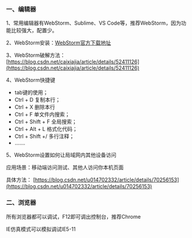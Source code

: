 ### 一、编辑器

1、常用编辑器有WebStorm、Sublime、VS Code等，推荐WebStorm，因为功能比较强大，配置少。

2、WebStorm安装：[WebStorm官方下载地址](https://www.jetbrains.com/webstorm/)

3、WebStorm破解方法：[https://blog.csdn.net/caixiajia/article/details/52411126](https://blog.csdn.net/caixiajia/article/details/52411126)

4、WebStorm快捷键

* tab键的使用；
* Ctrl + D  复制本行；
* Ctrl + X  删除本行
* Ctrl + F  单文件内搜索；
* Ctrl + Shift + F  全局搜索；
* Ctrl + Alt + L  格式化代码；
* Ctrl + Shift +/  多行注释；
* .......

5、WebStorm设置如何让局域网内其他设备访问

应用场景：移动端访问测试、其他人访问你本机页面

具体方法： [https://blog.csdn.net/u014702332/article/details/70256153](https://blog.csdn.net/u014702332/article/details/70256153)

### 二、浏览器

所有浏览器都可以调试，F12即可调出控制台，推荐Chrome

IE仿真模式可以模拟调试IE5-11


